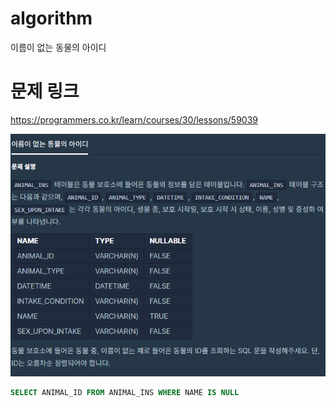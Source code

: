 ﻿# algorithm 
이름이 없는 동물의 아이디


# 문제 링크  
https://programmers.co.kr/learn/courses/30/lessons/59039

![title](https://github.com/jungmin3834/algorithm/blob/master/image/59039.png)
  

```sql
SELECT ANIMAL_ID FROM ANIMAL_INS WHERE NAME IS NULL
```
